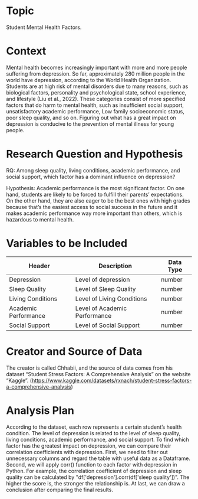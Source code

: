 # Topic
Student Mental Health Factors.

# Context
Mental health becomes increasingly important with more and more people suffering from depression. So far, approximately 280 million people in the world have depression, according to the World Health Organization. Students are at high risk of mental disorders due to many reasons, such as biological factors, personality and psychological state, school experience, and lifestyle (Liu et al., 2022). These categories consist of more specified factors that do harm to mental health, such as insufficient social support, unsatisfactory academic performance, Low family socioeconomic status, poor sleep quality, and so on. Figuring out what has a great impact on depression is conducive to the prevention of mental illness for young people. 

# Research Question and Hypothesis
RQ: 
Among sleep quality, living conditions, academic performance, and social support, which factor has a dominant influence on depression?

Hypothesis: 
Academic performance is the most significant factor. On one hand, students are likely to be forced to fulfill their parents’ expectations. On the other hand, they are also eager to be the best ones with high grades because that’s the easiest access to social success in the future and it makes academic performance way more important than others, which is hazardous to mental health.

# Variables to be Included
| Header | Description | Data Type |
| ------ | ----------- | --------- |
| Depression | Level of depression | number |
| Sleep Quality | Level of Sleep Quality | number |
| Living Conditions | Level of Living Conditions | number |
| Academic Performance | Level of Academic Performance | number |
| Social Support | Level of Social Support | number |

# Creator and Source of Data
The creator is called Chhabii, and the source of data comes from his dataset “Student Stress Factors: A Comprehensive Analysis” on the website “Kaggle”.  (https://www.kaggle.com/datasets/rxnach/student-stress-factors-a-comprehensive-analysis)

# Analysis Plan
According to the dataset, each row represents a certain student’s health condition. The level of depression is related to the level of sleep quality, living conditions, academic performance, and social support. To find which factor has the greatest impact on depression, we can compare their correlation coefficients with depression. First, we need to filter out unnecessary columns and regard the table with useful data as a Dataframe. Second, we will apply corr() function to each factor with depression in Python. For example, the correlation coefficient of depression and sleep quality can be calculated by "df['depression'].corr(df['sleep quality'])". The higher the score is, the stronger the relationship is. At last, we can draw a conclusion after comparing the final results. 
